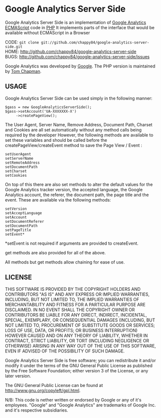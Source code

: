 Google Analytics Server Side
============================

Google Analytics Server Side is an implementation of [Google Analytics ECMAScript][1] code in [PHP][2]
It implements parts of the interface that would be available without ECMAScript in a Browser

CODE: `git clone git://github.com/chappy84/google-analytics-server-side.git`  
HOME: <http://github.com/chappy84/google-analytics-server-side>  
BUGS: <http://github.com/chappy84/google-analytics-server-side/issues>

Google Analytics was developed by [Google][3]. 
The PHP version is maintained by [Tom Chapman][4].

[1]: http://code.google.com/apis/analytics/docs/tracking/home.html
[2]: http://www.php.net/
[3]: http://www.google.com/analytics
[4]: http://tom-chapman.co.uk/

USAGE
-----

Google Analytics Server Side can be used simply in the following manner:

	$gass = new GoogleAnalyticsServerSide();
	$gass->setAccount('UA-XXXXXXX-X')
		 ->createPageView();
		 
The User Agent, Server Name, Remove Address, Document Path, Charset and Cookies
are all set automatically without any method calls being required by the developer
However, the following methods are available to set these variables and should be 
called before the createPageView/createEvent method to save the Page View / Event :

	setUserAgent
	setServerName
	setRemoteAddress
	setDocumentPath
	setCharset
	setCookies
	
On top of this there are also set methods to alter the default values for 
the Google Analytics tracker version, the accepted language, the Google Analytics
account, the referer, the document path, the page title and the event. These are
available via the following methods:

	setVersion
	setAcceptLanguage
	setAccount
	setDocumentReferer
	setDocumentPath
	setPageTitle
	setEvent*
	
*setEvent is not required if arguments are provided to createEvent.

get methods are also provided for all of the above.
	
All methods but get methods allow chaining for ease of use.

LICENSE
-------

THIS SOFTWARE IS PROVIDED BY THE COPYRIGHT HOLDERS AND CONTRIBUTORS
"AS IS" AND ANY EXPRESS OR IMPLIED WARRANTIES, INCLUDING, BUT NOT
LIMITED TO, THE IMPLIED WARRANTIES OF MERCHANTABILITY AND FITNESS FOR
A PARTICULAR PURPOSE ARE DISCLAIMED. IN NO EVENT SHALL THE COPYRIGHT
OWNER OR CONTRIBUTORS BE LIABLE FOR ANY DIRECT, INDIRECT, INCIDENTAL,
SPECIAL, EXEMPLARY, OR CONSEQUENTIAL DAMAGES (INCLUDING, BUT NOT
LIMITED TO, PROCUREMENT OF SUBSTITUTE GOODS OR SERVICES; LOSS OF USE,
DATA, OR PROFITS; OR BUSINESS INTERRUPTION) HOWEVER CAUSED AND ON ANY
THEORY OF LIABILITY, WHETHER IN CONTRACT, STRICT LIABILITY, OR TORT
(INCLUDING NEGLIGENCE OR OTHERWISE) ARISING IN ANY WAY OUT OF THE USE
OF THIS SOFTWARE, EVEN IF ADVISED OF THE POSSIBILITY OF SUCH DAMAGE.

Google Analytics Server Side is free software; you can redistribute it and/or 
modify it under the terms of the GNU General Public License as published by
the Free Software Foundation; either version 3 of the License, or any later 
version.

The GNU General Public License can be found at
http://www.gnu.org/copyleft/gpl.html.

N/B: This code is nether written or endorsed by Google or any of it's
employees. "Google" and "Google Analytics" are trademarks of
Google Inc. and it's respective subsidiaries.
